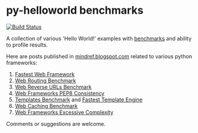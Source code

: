 # py-helloworld benchmarks

[![Build Status](https://travis-ci.org/akornatskyy/py-helloworld.svg?branch=master)](https://travis-ci.org/akornatskyy/py-helloworld)

A collection of various 'Hello World!' examples with [benchmarks](http://mindref.blogspot.com/search/label/benchmark) and ability to profile results.

Here are posts published in [mindref.blogspot.com](http://mindref.blogspot.com) related to various python frameworks:

1. [Fastest Web Framework](http://mindref.blogspot.com/2012/09/python-fastest-web-framework.html)
2. [Web Routing Benchmark](http://mindref.blogspot.com/2012/10/python-web-routing-benchmark.html)
3. [Web Reverse URLs Benchmark](http://mindref.blogspot.com/2012/10/python-web-reverse-urls-benchmark.html)
4. [Web Frameworks PEP8 Consistency](http://mindref.blogspot.com/2012/10/python-web-pep8-consistency.html)
5. [Templates Benchmark](http://mindref.blogspot.com/2012/10/python-templates-benchmark.html) and [Fastest Template Engine](http://mindref.blogspot.com/2012/07/python-fastest-template.html)
6. [Web Caching Benchmark](http://mindref.blogspot.com/2012/10/python-web-caching-benchmark.html)
7. [Web Frameworks Excessive Complexity](http://mindref.blogspot.com/2012/11/python-web-excessive-complexity.html)

Comments or suggestions are welcome.
